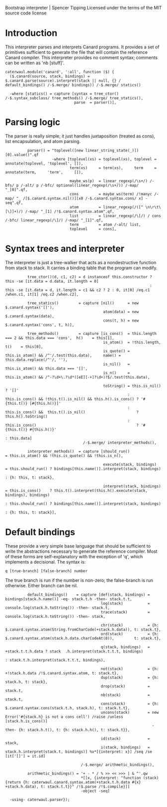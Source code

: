 Bootstrap interpreter | Spencer Tipping
Licensed under the terms of the MIT source code license

# Introduction

This interpreter parses and interprets Canard programs. It provides a set of primitives sufficient to generate the file that will contain the reference Canard compiler. This interpreter
provides no comment syntax; comments can be written as 'nb [stuff]'.

    caterwaul.module('canard', ':all', function ($) {
      ($.canard(source, stack, bindings) = $.canard.parse(source).interpret(stack || null, {} / default_bindings() /-$.merge/ bindings)) /-$.merge/ statics()

      -where [statics() = capture [syntax = tree_ctor() /-$.syntax_subclass/ tree_methods() /-$.merge/ tree_statics(),
                                   parse  = parser()],

# Parsing logic

The parser is really simple; it just handles juxtaposition (treated as cons), list encapsulation, and atom parsing.

              parser() = "toplevel([new linear_string_state(_)])[0].value()".qf
                         -where [toplevel(xs) = toplevel(xs), toplevel = annotate(toplevel, 'toplevel', []),
                                 term(xs)     = term(xs),     term     = annotate(term,     'term',     []),

                                 maybe_ws(p)  = linear_regexp(/\s+/) /-bfs/ p /-alt/ p /-bfc/ optional(linear_regexp(/\s+/)) /-map/ "_[0]".qf,
                                 cons         = maybe_ws(term) /!manyc /-map/ "_ /[$.canard.syntax.nil()][x0 /-$.canard.syntax.cons/ x] -seq".qf,
                                 atom         = linear_regexp(/([^ \n\r\t\[\]]+)/) /-map/ "_[1] /!$.canard.syntax.atom".qf,
                                 list         = linear_regexp(/\[/) / cons /-bfc/ linear_regexp(/\]/) /-map/ "_[1]".qf,
                                 term         = atom /-alt/ list,
                                 toplevel     = cons],

# Syntax trees and interpreter

The interpreter is just a tree-walker that acts as a nondestructive function from stack to stack. It carries a binding table that the program can modify.

              tree_ctor()(d, c1, c2) = d instanceof this.constructor ? this -se [it.data = d.data, it.length = 0]
                                                                     : this -se [it.data = d, it.length = c1 && c2 ? 2 : 0, it[0] /eq.c1 /when.c1, it[1] /eq.c2 /when.c2],

              tree_statics()         = capture [nil()      = new $.canard.syntax('[]'),
                                                atom(data) = new $.canard.syntax(data),
                                                cons(t, h) = new $.canard.syntax('cons', t, h)],

              tree_methods()         = capture [is_cons()  = this.length === 2 && this.data === 'cons',  h()    = this[1],
                                                is_atom()  = !this.length,                               t()    = this[0],
                                                is_quote() = this.is_atom() && /^'/.test(this.data),     name() = this.data.replace(/^'/, ''),
                                                is_nil()   = this.is_atom() && this.data === '[]',
                                                is_n()     = this.is_atom() && /^-?\d+\.?\d*([eE][-+]?\d+)?$/.test(this.data),

                                                toString() = this.is_nil()                                              ? '[]'
                                                           : this.is_cons() && !this.t().is_nil() && this.h().is_cons() ? '#{this.t()} [#{this.h()}]'
                                                           : this.is_cons() &&  this.t().is_nil()                       ? this.h().toString()
                                                           : this.is_cons()                                             ? '#{this.t()} #{this.h()}'
                                                                                                                        : this.data]
                                       /-$.merge/ interpreter_methods(),

              interpreter_methods()  = capture [should_run()               = this.is_atom() && !this.is_quote() && !this.is_n(),

                                                execute(stack, bindings)   = this.should_run() ? bindings[this.name()].interpret(stack, bindings)
                                                                                               : {h: this, t: stack},

                                                interpret(stack, bindings) = this.is_cons()    ? this.t().interpret(this.h().execute(stack, bindings), bindings)
                                                                           : this.should_run() ? bindings[this.name()].interpret(stack, bindings)
                                                                                               : {h: this, t: stack}],

# Default bindings

These provide a very simple base language that should be sufficient to write the abstractions necessary to generate the reference compiler. Most of these forms are self-explanatory with the
exception of 'q', which implements a decisional. The syntax is:

    q [true-branch] [false-branch] number

The true branch is run if the number is non-zero; the false-branch is run otherwise. Either branch can be nil.

              default_bindings()    = capture [def(stack, bindings) = bindings[stack.h.name()] -eq- stack.t.h -then- stack.t.t,
                                               log(stack)           = console.log(stack.h.toString()) -then- stack.t,
                                               trace(stack)         = console.log(stack.h.toString()) -then- stack,

                                               chr(stack)           = {h: $.canard.syntax.atom(String.fromCharCode(+stack.h.data)), t: stack.t},
                                               ord(stack)           = {h: $.canard.syntax.atom(stack.h.data.charCodeAt(0)),         t: stack.t},

                                               q(stack, bindings)   = +stack.t.t.h.data ? stack  .h.interpret(stack.t.t.t, bindings)
                                                                                        : stack.t.h.interpret(stack.t.t.t, bindings),

                                               not(stack)           = {h: +!stack.h.data /!$.canard.syntax.atom, t: stack.t},
                                               dup(stack)           = {h: stack.h, t: stack},
                                               drop(stack)          = stack.t,
                                               nb(stack)            = stack.t,
                                               cons(stack)          = {h: $.canard.syntax.cons(stack.t.h, stack.h), t: stack.t.t},
                                               uncons(stack)        = new Error('#{stack.h} is not a cons cell') /raise /unless [stack.h.is_cons()]
                                                                      -then- {h: stack.h.t(), t: {h: stack.h.h(), t: stack.t}},

                                               id(stack)            = stack,
                                               i(stack, bindings)   = stack.h.interpret(stack.t, bindings)] %v*[{interpret: x}] /seq /se [it['[]'] = it.id]

                                      /-$.merge/ arithmetic_bindings(),

              arithmetic_bindings() = '+ - * / % >> << >>> | & ^'.qw
                                      *[[x, {interpret: "function (stack) {return {h: caterwaul.canard.syntax.atom(+stack.t.h.data #{x} +stack.h.data), t: stack.t.t}}" /!$.parse /!$.compile}]]
                                      -object -seq]

      -using- caterwaul.parser});